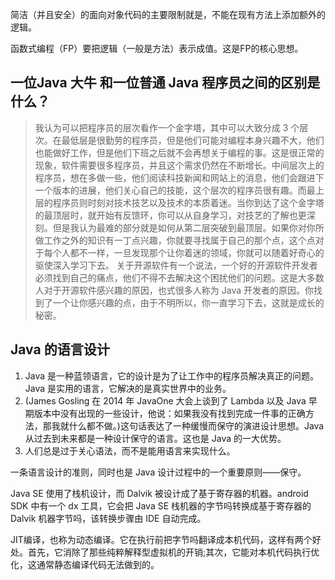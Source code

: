 简洁（并且安全）的面向对象代码的主要限制就是，不能在现有方法上添加额外的逻辑。

函数式编程（FP）要把逻辑（一般是方法）表示成值。这是FP的核心思想。

## 一位Java 大牛 和一位普通 Java 程序员之间的区别是什么？
>我认为可以把程序员的层次看作一个金字塔，其中可以大致分成 3 个层次。在最低层是很勤劳的程序员，但是他们可能对编程本身兴趣不大，他们也能做好工作，但是他们下班之后就不会再想关于编程的事。这是很正常的现象，软件需要很多程序员，并且这个需求仍然在不断增长。中间层次上的程序员，想在多做一些，他们阅读科技新闻和网站上的消息，他们会跟进下一个版本的进展，他们关心自己的技能，这个层次的程序员很有趣。而最上层的程序员则时刻对技术技艺以及技术的本质着迷。当你到达了这个金字塔的最顶层时，就开始有反馈环，你可以从自身学习，对技艺的了解也更深刻。但是我认为最难的部分就是如何从第二层突破到最顶层。如果你对你所做工作之外的知识有一丁点兴趣，你就要寻找属于自己的那个点，这个点对于每个人都不一样，一旦发现那个让你着迷的领域，你就可以随着好奇心的驱使深入学习下去。
>关于开源软件有一个说法，一个好的开源软件开发者必须找到自己的痛点，他们不得不去解决这个困扰他们的问题。这是大多数人对于开源软件感兴趣的原因，也式很多人称为 Java 开发者的原因。你找到了一个让你感兴趣的点，由于不明所以，你一直学习下去，这就是成长的秘密。

## Java 的语言设计
1. Java 是一种蓝领语言，它的设计是为了让工作中的程序员解决真正的问题。Java 是实用的语言，它解决的是真实世界中的业务。
2. (James Gosling 在 2014 年 JavaOne 大会上谈到了 Lambda 以及 Java 早期版本中没有出现的一些设计，他说：如果我没有找到完成一件事的正确方法，那我就什么都不做。)这句话表达了一种缓慢而保守的演进设计思想。Java 从过去到未来都是一种设计保守的语言。这也是 Java 的一大优势。
3. 人们总是过于关心语法，而不是能用语言来实现什么。


一条语言设计的准则，同时也是 Java 设计过程中的一个重要原则——保守。


Java SE 使用了栈机设计，而 Dalvik 被设计成了基于寄存器的机器。android SDK 中有一个 dx 工具，它会把 Java SE 栈机器的字节吗转换成基于寄存器的 Dalvik 机器字节吗，该转换步骤由 IDE 自动完成。

JIT编译，也称为动态编译。它在执行前把字节吗翻译成本机代码，这样有两个好处。首先，它消除了那些纯粹解释型虚拟机的开销;其次，它能对本机代码执行优化，这通常静态编译代码无法做到的。





